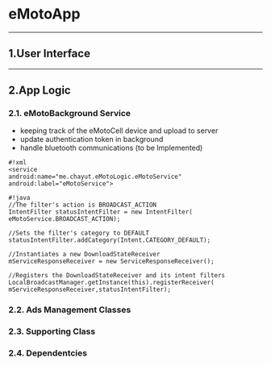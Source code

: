 # eMotoApp #

-----------------------
## 1.User Interface ##

-----------------------
## 2.App Logic ##

### 2.1. eMotoBackground Service  ###

  * keeping track of the eMotoCell device and upload to server
  * update authentication token in background
  * handle bluetooth communications (to be Implemented)

```
#!xml
<service
android:name="me.chayut.eMotoLogic.eMotoService"
android:label="eMotoService">
```

```
#!java
//The filter's action is BROADCAST_ACTION
IntentFilter statusIntentFilter = new IntentFilter( eMotoService.BROADCAST_ACTION);

//Sets the filter's category to DEFAULT
statusIntentFilter.addCategory(Intent.CATEGORY_DEFAULT);

//Instantiates a new DownloadStateReceiver
mServiceResponseReceiver = new ServiceResponseReceiver();

//Registers the DownloadStateReceiver and its intent filters
LocalBroadcastManager.getInstance(this).registerReceiver( mServiceResponseReceiver,statusIntentFilter);
```


### 2.2. Ads Management Classes ###

### 2.3. Supporting Class ###

### 2.4. Dependentcies ###
